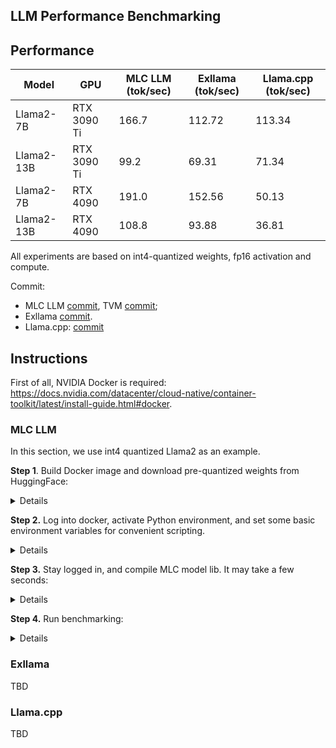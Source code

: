LLM Performance Benchmarking
----------------------------

## Performance

| Model      | GPU         | MLC LLM (tok/sec) | Exllama (tok/sec) | Llama.cpp (tok/sec) |
|------------|-------------|-------------------|-------------------|---------------------|
| Llama2-7B  | RTX 3090 Ti | 166.7             | 112.72            | 113.34              |
| Llama2-13B | RTX 3090 Ti | 99.2              | 69.31             | 71.34               |
| Llama2-7B  | RTX 4090    | 191.0             | 152.56            | 50.13               |
| Llama2-13B | RTX 4090    | 108.8             | 93.88             | 36.81               |

All experiments are based on int4-quantized weights, fp16 activation and compute.

Commit:
- MLC LLM [commit](https://github.com/mlc-ai/mlc-llm/commit/502f6808b8073b87e561817a5a80b50810ab47be), TVM [commit](https://github.com/apache/tvm/commit/543838303b4289bb5669688efb9f88b15ddc2ebe);
- Exllama [commit](https://github.com/turboderp/exllama/commit/c16cf49c3f19e887da31d671a713619c8626484e).
- Llama.cpp: [commit](https://github.com/ggerganov/llama.cpp/commit/f3c3b4b1672d860800639c87d3b5d17564692469)

## Instructions

First of all, NVIDIA Docker is required: https://docs.nvidia.com/datacenter/cloud-native/container-toolkit/latest/install-guide.html#docker.

### MLC LLM

In this section, we use int4 quantized Llama2 as an example.

**Step 1**. Build Docker image and download pre-quantized weights from HuggingFace:

<details>

```bash
docker build -t llm-perf-mlc:v0.1 -f ./docker/Dockerfile.cu121.mlc .
git clone https://huggingface.co/mlc-ai/mlc-chat-Llama-2-7b-chat-hf-q4f16_1
git clone https://huggingface.co/mlc-ai/mlc-chat-Llama-2-13b-chat-hf-q4f16_1
git clone https://huggingface.co/mlc-ai/mlc-chat-Llama-2-70b-chat-hf-q4f16_1
```

</details>

**Step 2.** Log into docker, activate Python environment, and set some basic environment variables for convenient scripting.

<details>

```bash
./docker/bash.sh llm-perf-mlc:v0.1

conda activate python311

MODEL_CONFIG=./model_configs/llama2_7b.json
QUANTIZATION=q4f16_1
MODEL_NAME=Llama-2-7b-chat-hf
NUM_SHARDS=1
WEIGHT_PATH=$(pwd)/mlc-chat-${MODEL_NAME}-${QUANTIZATION}/
PATH_COMPILE=/tmp/model/
PATH_TEST=/tmp/test/

if [ -e "$WEIGHT_PATH/mlc-chat-config.json" ]; then
	sed -i "/\"num_shards\"/c\ \"num_shards\": ${NUM_SHARDS}," $WEIGHT_PATH/mlc-chat-config.json
else
	echo "Path '$WEIGHT_PATH/mlc-chat-config.json' does not exist."
	exit
fi

rm -rf $PATH_TEST && mkdir $PATH_TEST && rm -rf $PATH_COMPILE && mkdir $PATH_COMPILE
ln -s ${WEIGHT_PATH} ${PATH_TEST}/params
cp $MODEL_CONFIG $PATH_COMPILE/config.json
```

</details>

**Step 3.** Stay logged in, and compile MLC model lib. It may take a few seconds:

<details>

```bash
python -m mlc_llm.build \
	--model $PATH_COMPILE \
	--artifact-path $PATH_COMPILE \
	--quantization $QUANTIZATION \
	--max-seq-len 2048 \
	--num-shards $NUM_SHARDS \
	--target cuda --use-cuda-graph --build-model-only
mv $PATH_COMPILE/model-${QUANTIZATION}/model-${QUANTIZATION}-cuda.so $PATH_TEST/${MODEL_NAME}-${QUANTIZATION}-cuda.so
```

</details>

**Step 4.** Run benchmarking:

<details>

```bash
echo "benchmarking..."
python -m mlc_chat.cli.benchmark \
	--model ${PATH_TEST}/params \
	--device "cuda:0" \
	--prompt "What is the meaning of life?" \
	--generate-length 256
```

</details>

### Exllama

TBD

### Llama.cpp

TBD
